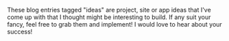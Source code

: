 ---
---
These blog entries tagged "ideas" are project, site or app ideas that I've come up with that I thought might be interesting to build. If any suit your fancy, feel free to grab them and implement! I would love to hear about your success!